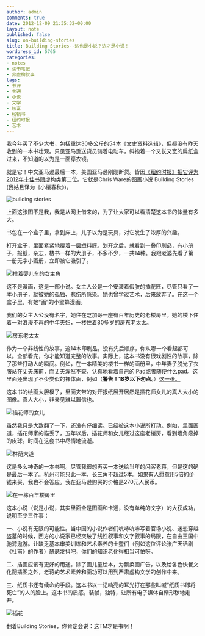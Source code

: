 ```yaml
---
author: admin
comments: true
date: 2012-12-09 21:35:32+00:00
layout: note
published: false
slug: on-building-stories
title: Building Stories--这也是小说？这才是小说！
wordpress_id: 5765
categories:
- notes
- 读书笔记
- 非虚构叙事
tags:
- 书评
- 卡通
- 小说
- 文学
- 炫富
- 畅销书
- 纽约时报
- 艺术
---
```


我今年买了不少大书，包括重达30多公斤的54本《文史资料选辑》，但都没有昨天收到的一本书壮观。只见亚马逊送货员骑着电动车，斜抱着一个又长又宽的扁纸盒过来，不知道的以为是一面穿衣镜。

就是它！中文亚马逊最后一本，美国亚马逊刚刚断货。皆因[《纽约时报》把它评为2012年十佳书籍](http://p.nytimes.com/email/re?location=4z5Q7LhI+KVBjmEgFdYACPLKh239P3pgumqrnQdLD4oBB4PBR3AsUbwu1bwMfLyU6qVZqgn327sfY+ILyoi1jb2PyRtytASv3i89fuk61DLiAPDzP5XmYqY2pNgpnMI9PwJ4G9548+0=&campaign_id=25&instance_id=23428&segment_id=42056&user_id=c6d3c38d85246b2385ade7ceede1e9aa)虚构类第二位。它就是Chris Ware的图画小说 Building Stories (我姑且译为《小楼春秋》)。

![building stories](http://www.baibanbao.net/wp-content/uploads/2012/12/tumblr_mdlk0gK6el1qb7uzzo1_1280.jpg)

上面这张图不是我，我是从网上借来的，为了让大家可以看清楚这本书的体量有多大。

书包在一个盒子里，拿到床上，儿子以为是玩具，对它发生了浓厚的兴趣。

打开盒子，里面紧紧地覆着一层塑料膜。划开之后，就看到一叠印刷品，有小册子，报纸，杂志，楼书一样的大册子，不多不少，一共14种。我跟老婆先看了第一册无字小画册，立即被它吸引了。

![推着婴儿车的女主角](http://www.baibanbao.net/wp-content/uploads/2012/12/1021-Wolk02-popup.jpg)

这不是漫画，这是一部小说。女主人公是一个安装着假肢的插花匠，尽管只看了一本小册子，就被她的孤独、悲伤所感染。她也曾学过艺术，后来放弃了。在这一个盒子里，有她“画”的小蜜蜂漫画。

我们的女主人公没有名字，她住在芝加哥一座有百年历史的老楼房里。她的楼下住着一对浪漫不再的中年夫妇，一楼住着80多岁的房东老太太。

![房东老太太](http://www.baibanbao.net/wp-content/uploads/2012/12/1021-Wolk03-popup.jpg)

作为一个非线性的故事，这14本印刷品，没有先后顺序，你从哪一个看起都可以。全部看完，你才能知道完整的故事。实际上，这本书没有很戏剧性的故事，除了那些打动人的瞬间。例如，在一本精美的楼书一样的画册里，中年妻子脱光了衣服站在丈夫床前，而丈夫浑然不查，认真地看着自己的iPad或者随便什么pad。这里面还出现了不少类似的裸体画，例如（**警告！18岁以下勿点。**）[这一张。](http://www.baibanbao.net/wp-content/uploads/2012/12/Worden1.jpg)

这本书的绘画大胆极了，里面夹带的对开报纸展开居然是插花师女儿的真人大小的图像。真人大小，非亲见难以置信也。

![插花师的女儿](http://www.baibanbao.net/wp-content/uploads/2012/12/1681628-slide-slide-7-chris-ware-brilliantly-bundles-building-stories.jpg)

虽然我只是大致翻了一下，还没有仔细读。已经被这本小说所打动。例如，里面画道，插花师家的猫丢了，五年以后，插花师和女儿经过这座老楼房，看到墙角瘪掉的皮球。时间在这套书中尽情地流逝。

![林荫大道](http://www.baibanbao.net/wp-content/uploads/2012/12/1681628-poster-1280-chris-ware-brilliantly-bundles-building-stories.jpg)

这是多么神奇的一本书啊。尽管我很想再买一本送给当年的闪客老蒋，但是这的确是最后一本了。杭州可能只此一本，长三角不超过5本。如果有人愿意用5倍的价钱来买，我也不会答应。我在亚马逊购买的价格是270元人民币。

![在一栋百年楼房里](http://www.baibanbao.net/wp-content/uploads/2012/12/1021-wolk01-popup.jpg)

这本小说（说是小说，其实里面全是图画和卡通，没有单纯的文字）的大获成功，说明至少三件事：

一、小说有无限的可能性。当中国的小说作者们吭哧吭哧写着官场小说、迷恋穿越盗墓的时候，西方的小说家已经突破了线性叙事和文字叙事的局限，在自由王国中驰骋遨游。让缺乏基本审美训练和艺术素养的土鳖们（例如这位评论张广天话剧《杜甫》的作者）瑟瑟发抖吧，你们的知识老化得相当可怕呀。

二、插画应该有更好的用途。除了画儿童绘本，为飘柔画广告，以及给各色快餐文化配插图之外，老蒋的艺术素养和画功可以用到严肃虚构文学的创作中来。

三、纸质书还有续命的手段。这本书以一记响亮的耳光打在那些叫喊“纸质书即将死亡”的人的脸上。这本书的质感，装帧，独特，让所有电子媒体自惭形秽地走开。

![插花](http://www.baibanbao.net/wp-content/uploads/2012/12/tumblr_mbaa10CW8k1r4t46jo1_500.jpg)

翻着Building Stories，你肯定会说：这TM才是书啊！






